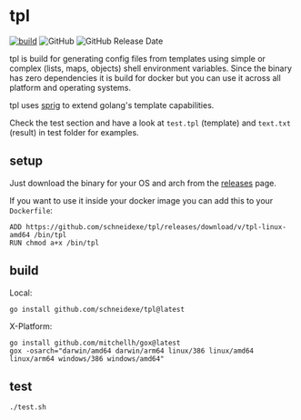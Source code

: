 # tpl

[![build](https://github.com/schneidexe/tpl/actions/workflows/release.yml/badge.svg?branch=master)](https://github.com/schneidexe/tpl/actions/workflows/release.yml)
![GitHub](https://img.shields.io/github/schneidexe/tpl)
![GitHub Release Date](https://img.shields.io/github/release-date/schneidexe/tpl)

tpl is build for generating config files from templates using simple or complex (lists, maps, objects) shell environment
variables. Since the binary has zero dependencies it is build for docker but you can use it across all platform and
operating systems.

tpl uses [sprig](https://github.com/Masterminds/sprig) to extend golang's template capabilities.

Check the test section and have a look at `test.tpl` (template) and `text.txt` (result) in test folder for examples.

## setup

Just download the binary for your OS and arch from the [releases](https://github.com/schneidexe/tpl/releases) page.

If you want to use it inside your docker image you can add this to your `Dockerfile`:

```
ADD https://github.com/schneidexe/tpl/releases/download/v/tpl-linux-amd64 /bin/tpl
RUN chmod a+x /bin/tpl
```

## build

Local:
```
go install github.com/schneidexe/tpl@latest
```

X-Platform:
```
go install github.com/mitchellh/gox@latest
gox -osarch="darwin/amd64 darwin/arm64 linux/386 linux/amd64 linux/arm64 windows/386 windows/amd64"
```

## test
```
./test.sh
```
